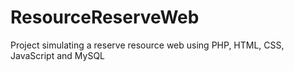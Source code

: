 # ResourceReserveWeb
Project simulating a reserve resource web using PHP, HTML, CSS, JavaScript and MySQL
